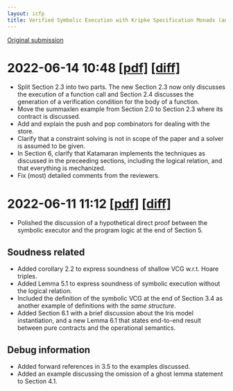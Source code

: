 ```yaml
---
layout: icfp
title: Verified Symbolic Execution with Kripke Specification Monads (and no Meta-Programming)
---
```


[Original submission](./icfp2022-paper17.pdf)

# 2022-06-14 10:48 [[pdf]](./202206141048.pdf) [[diff]](./202206141048.diff.pdf)
- Split Section 2.3 into two parts. The new Section 2.3 now only discusses the execution of a function call and Section 2.4 discusses the generation of a verification condition for the body of a function.
- Move the summaxlen example from Section 2.0 to Section 2.3 where its contract is discussed.
- Add and explain the push and pop combinators for dealing with the store.
- Clarify that a constraint solving is not in scope of the paper and a solver is assumed to be given.
- In Section 6, clarify that Katamaran implements the techniques as discussed in the preceeding sections, including the logical relation, and that everything is mechanized.
- Fix (most) detailed comments from the reviewers.

# 2022-06-11 11:12 [[pdf]](./202206111112.pdf) [[diff]](./202206111112.diff.pdf)
- Polished the discussion of a hypothetical direct proof between the symbolic
  executor and the program logic at the end of Section 5.

## Soudness related
- Added corollary 2.2 to express soundness of shallow VCG w.r.t. Hoare triples.
- Added Lemma 5.1 to express soundness of symbolic execution without the logical
  relation.
- Included the definition of the symbolic VCG at the end of Section 3.4 as
  another example of definitions with the *same structure*.
- Added Section 6.1 with a brief discussion about the Iris model instantiation,
  and a new Lemma 6.1 that states end-to-end result between pure contracts and
  the operational semantics.

## Debug information
- Added forward references in 3.5 to the examples discussed.
- Added an example discussing the omission of a ghost lemma statement to Section
  4.1.


